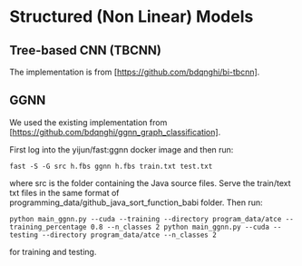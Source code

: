 # Structured (Non Linear) Models

## Tree-based CNN (TBCNN)

The implementation is from [https://github.com/bdqnghi/bi-tbcnn].

## GGNN

We used the existing implementation from [https://github.com/bdqnghi/ggnn_graph_classification].

First log into the yijun/fast:ggnn docker image and then run:

`
fast -S -G src h.fbs
ggnn h.fbs train.txt test.txt
`

where src is the folder containing the Java source files. Serve the train/text txt files in the same format of programming_data/github_java_sort_function_babi folder. Then run:

`
python main_ggnn.py --cuda --training --directory program_data/atce --training_percentage 0.8 --n_classes 2
python main_ggnn.py --cuda --testing --directory program_data/atce --n_classes 2
`

for training and testing.